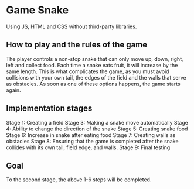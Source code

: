 # Game Snake
Using JS, HTML and CSS without third-party libraries.
## How to play and the rules of the game
The player controls a non-stop snake that can only move up, down, right, left and collect food. Each time a snake eats fruit, it will increase by the same length. This is what complicates the game, as you must avoid collisions with your own tail, the edges of the field and the walls that serve as obstacles. As soon as one of these options happens, the game starts again.
## Implementation stages
Stage 1: Creating a field
Stage 3: Making a snake move automatically
Stage 4: Ability to change the direction of the snake
Stage 5: Creating snake food
Stage 6: Increase in snake after eating food
Stage 7: Creating walls as obstacles
Stage 8: Ensuring that the game is completed after the snake collides with its own tail, field edge, and walls.
Stage 9: Final testing
## Goal
To the second stage, the above 1-6 steps will be completed.
